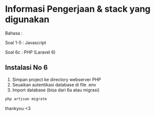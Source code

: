 # Informasi Pengerjaan & stack yang digunakan

Bahasa :

Soal 1-5 : Javascript

Soal 6c : PHP (Laravel 6)



## Instalasi No 6

1. Simpan project ke directory webserver PHP
2. Seuaikan autentikasi database di file .env
3. Import database (bisa dari 6a atau migrasi)

```bash
php artisan migrate
```








thankyou <3
